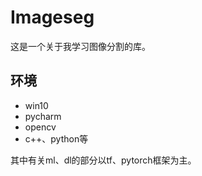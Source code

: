 # Imageseg


这是一个关于我学习图像分割的库。

## 环境
- win10
- pycharm
- opencv
- c++、python等


其中有关ml、dl的部分以tf、pytorch框架为主。
